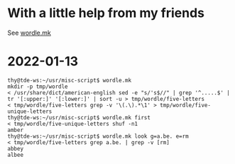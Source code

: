 # With a little help from my friends

See [wordle.mk](wordle.mk)

# 2022-01-13

```console
thy@tde-ws:~/usr/misc-script$ wordle.mk
mkdir -p tmp/wordle
< /usr/share/dict/american-english sed -e "s/'s$//" | grep '^.....$' | tr '[:upper:]' '[:lower:]' | sort -u > tmp/wordle/five-letters
< tmp/wordle/five-letters grep -v '\(.\).*\1' > tmp/wordle/five-unique-letters
thy@tde-ws:~/usr/misc-script$ wordle.mk first
< tmp/wordle/five-unique-letters shuf -n1
amber
thy@tde-ws:~/usr/misc-script$ wordle.mk look g=a.be. e=rm
< tmp/wordle/five-letters grep a.be. | grep -v [rm]
abbey
albee
```
